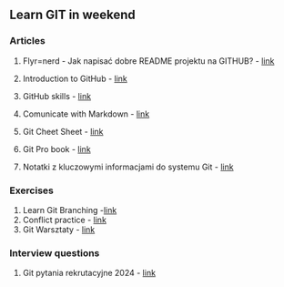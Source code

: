 ## Learn GIT in weekend

### Articles
1. Flyr=nerd - Jak napisać dobre README projektu na GITHUB? - [link](https://www.flynerd.pl/2018/06/jak-napisac-dobre-readme-projektu-na-githubie.html)

2. Introduction to GitHub - [link](https://github.com/skills/introduction-to-github)
3. GitHub skills - [link](https://github.com/skills)

4. Comunicate with Markdown - [link](https://github.com/skills/communicate-using-markdown)

5. Git Cheet Sheet - [link](https://education.github.com/git-cheat-sheet-education.pdf)
6. Git Pro book - [link](https://education.github.com/git-cheat-sheet-education.pdf)
7. Notatki z kluczowymi informacjami do systemu Git - [link]()

### Exercises
1. Learn Git Branching -[link](https://learngitbranching.js.org/)
2. Conflict practice - [link](https://github.com/githubtraining/conflict-practice)
3. Git Warsztaty - [link](https://www.gitwarsztaty.pl/cwiczenia)

### Interview questions
1. Git pytania rekrutacyjne 2024 - [link](https://mockit.pl/blog/pytania-rekrutacyjne-git)